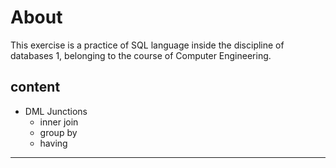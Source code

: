 # About

This exercise is a practice of SQL language inside the discipline of databases 1, belonging to the course of Computer Engineering.

## content

- DML Junctions
  - inner join
  - group by
  - having

---
